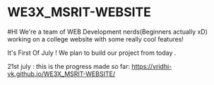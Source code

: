 # WE3X_MSRIT-WEBSITE
#HI We're a team of WEB Development nerds(Beginners actually xD) working on a college website with some really cool features!

It's First Of July !
We plan to build our project from today .

21st  july : this is the progress made so far: https://vridhi-vk.github.io/WE3X_MSRIT-WEBSITE/

